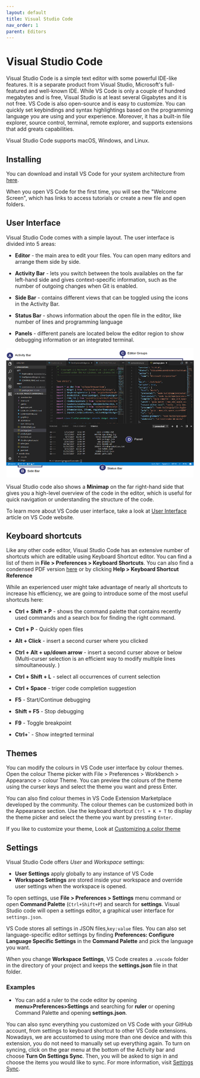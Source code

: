 ```yaml
---
layout: default
title: Visual Studio Code
nav_order: 1
parent: Editors
---
```



# Visual Studio Code

Visual Studio Code is a simple text editor with some powerful IDE-like features. It is a separate product from Visual Studio, Microsoft's full-featured and well-known IDE. While VS Code is only a couple of hundred megabytes and is free, Visual Studio is at least several Gigabytes and it is not free. VS Code is also open-source and is easy to customize. You can quickly set keybindings and syntax highlightings based on the programming language you are using and your experience. Moreover, it has a built-in file explorer, source control, terminal, remote explorer, and supports extensions that add greats capabilities.

Visual Studio Code supports macOS, Windows, and Linux. 

## Installing

You can download and install VS Code for your system architecture from [here](https://code.visualstudio.com/download). 

When you open VS Code for the first time, you will see the "Welcome Screen", which has links to access tutorials or create a new file and open folders.  

## User Interface

Visual Studio Code comes with a simple layout. The user interface is divided into 5 areas:

- **Editor** - the main area to edit your files. You can open many editors and arrange them side by side.

- **Activity Bar** - lets you switch between the tools availables on the far left-hand side and gives context-specific information, such as the number of outgoing changes when Git is enabled.

- **Side Bar** - contains different views that can be toggled using the icons in the Activity Bar.

- **Status Bar** - shows information about the open file in the editor, like number of lines and programming language

- **Panels** - different panels are located below the editor region to show debugging information or an integrated terminal. 

![](./images/interface.png)

Visual Studio code also shows a **Minimap** on the far right-hand side that gives you a high-level overview of the code in the editor, which is useful for quick navigation or understanding the structure of the code.

To learn more about VS Code user interface, take a look at [User Interface](https://code.visualstudio.com/docs/getstarted/userinterface) article on VS Code website.

## Keyboard shortcuts

Like any other code editor, Visual Studio Code has an extensive number of shortcuts which are editable using Keyboard Shortcut editor. You can find a list of them in **File > Preferences > Keyboard Shortcuts**. You can also find a condensed PDF version [here](https://code.visualstudio.com/shortcuts/keyboard-shortcuts-windows.pdf) or by clicking **Help > Keyboard Shortcut Reference**

While an experienced user might take advantage of nearly all shortcuts to increase his efficiency, we are going to introduce some of the most useful shortcuts here:

- **Ctrl + Shift + P** - shows the command palette that contains recently used commands and a search box for finding the right command.

- **Ctrl + P** - Quickly open files

- **Alt + Click** - insert a second curser where you clicked

- **Ctrl + Alt + up/down arrow** - insert a second curser above or below (Multi-curser selection is an efficient way to modify multiple lines simoultaneously. )

- **Ctrl + Shift + L** - select all occurrences of current selection

- **Ctrl + Space** - triger code completion suggestion

- **F5** - Start/Continue debugging

- **Shift + F5** - Stop debugging

- **F9** - Toggle breakpoint

- **Ctrl+`** - Show integrted terminal


## Themes

You can modify the colours in VS Code user interface by colour themes. Open the colour Theme picker with File > Preferences > Workbench > Appearance > colour Theme. You can preview the colours of the theme using the curser keys and select the theme you want and press Enter.

You can also find colour themes in VS Code Extension Marketplace developed by the community. The colour themes can be customized both in the Appearance section. Use the keyboard shortcut `Ctrl + K + T` to display the theme picker and select the theme you want by pressting `Enter`. 


If you like to customize your theme, Look at [Customizing a color theme](https://code.visualstudio.com/docs/getstarted/themes#_customizing-a-color-theme)


## Settings 

Visual Studio Code offers *User* and *Workspace* settings:

- **User Settings** apply globally to any instance of VS Code
- **Workspace Settings** are stored inside your workspace and override user settings when the workspace is opened.

To open settings, use **File > Preferences > Settings** menu command or open **Command Palette** (`Ctrl+Shift+P`) and search for **settings**. Visual Studio code will open a settings editor, a graphical user interface for `settings.json`. 

VS Code stores all settings in JSON files,`key:value` files. You can also set language-specific editor settings by finding **Preferences: Configure Language Specific Settings** in the **Command Palette** and pick the language you want.

When you change **Workspace Settings**, VS Code creates a `.vscode` folder in the directory of your project and keeps the **settings.json** file in that folder.

### Examples

- You can add a ruler to the code editor by opening **menu>Preferences>Settings** and searching for **ruler** or opening Command Palette and opening **settings.json**.

You can also sync everything you customized on VS Code with your GitHub account, from settings to keyboard shortcut to other VS Code extensions. Nowadays, we are accustomed to using more than one device and with this extension, you do not need to manually set up everything again. To turn on syncing, click on the gear menu at the bottom of the Activity bar and choose **Turn On Settings Sync**. Then, you will be asked to sign in and choose the items you would like to sync. For more information, visit [Settings Sync](https://code.visualstudio.com/docs/editor/settings-sync).
